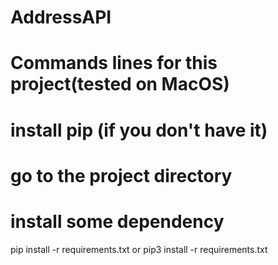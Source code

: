 # AddressAPI

# Commands lines for this project(tested on MacOS) 

# install pip (if you don't have it)
# go to the project directory
# install some dependency
pip install -r requirements.txt
or 
pip3 install -r requirements.txt
